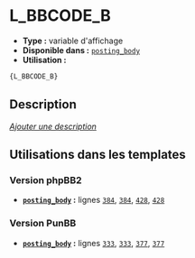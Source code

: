 # L_BBCODE_B
* __Type :__ variable d'affichage
* __Disponible dans :__ [`posting_body`](../tpl/var/posting_body.md#readme)
* __Utilisation :__

```html
{L_BBCODE_B}
```

## Description
[*Ajouter une description*](https://fa-tvars.appspot.com/var/L_BBCODE_B)

## Utilisations dans les templates

### Version phpBB2
* __[`posting_body`](../tpl/var/posting_body.md#readme) :__ lignes [`384`](../tpl/src/subsilver/posting_body.tpl#L384), [`384`](../tpl/src/subsilver/posting_body.tpl#L384), [`428`](../tpl/src/subsilver/posting_body.tpl#L428), [`428`](../tpl/src/subsilver/posting_body.tpl#L428)

### Version PunBB
* __[`posting_body`](../tpl/var/posting_body.md#readme) :__ lignes [`333`](../tpl/src/punbb/posting_body.tpl#L333), [`333`](../tpl/src/punbb/posting_body.tpl#L333), [`377`](../tpl/src/punbb/posting_body.tpl#L377), [`377`](../tpl/src/punbb/posting_body.tpl#L377)